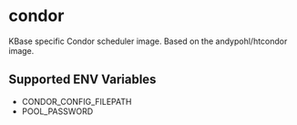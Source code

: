# condor
KBase specific Condor scheduler image. Based on the andypohl/htcondor image.

## Supported ENV Variables

* CONDOR_CONFIG_FILEPATH
* POOL_PASSWORD
